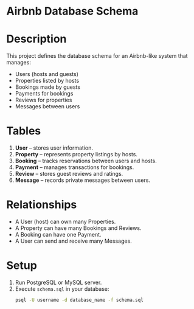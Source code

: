 # Airbnb Database Schema

# Description
This project defines the database schema for an Airbnb-like system that manages:
- Users (hosts and guests)
- Properties listed by hosts
- Bookings made by guests
- Payments for bookings
- Reviews for properties
- Messages between users

# Tables
1. **User** – stores user information.
2. **Property** – represents property listings by hosts.
3. **Booking** – tracks reservations between users and hosts.
4. **Payment** – manages transactions for bookings.
5. **Review** – stores guest reviews and ratings.
6. **Message** – records private messages between users.

# Relationships
- A User (host) can own many Properties.
- A Property can have many Bookings and Reviews.
- A Booking can have one Payment.
- A User can send and receive many Messages.

# Setup
1. Run PostgreSQL or MySQL server.
2. Execute `schema.sql` in your database:
   ```bash
   psql -U username -d database_name -f schema.sql
